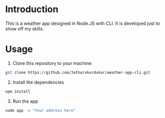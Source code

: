 # Introduction
This is a weather app designed in Node.JS with CLI. It is developed just to show off my skills.

# Usage
1. Clone this repository to your machine:
```bash
git clone https://github.com/3atharvkurdukar/weather-app-cli.git
````

2. Install the dependencies
```bash
npm install
```

3. Run the app
```bash
node app -a "Your address here"
```
